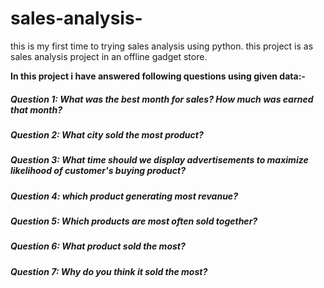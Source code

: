 # sales-analysis-
this is my first time to trying sales analysis using python. this project is as sales analysis project in an offline gadget store.

**In this project i have answered following questions using given data:-**
##### Question 1: What was the best month for sales? How much was earned that month? 
##### Question 2: What city sold the most product?
##### Question 3: What time should we display advertisements to maximize likelihood of customer's buying product?
##### Question 4: which product generating most revanue?
##### Question 5: Which products are most often sold together?
##### Question 6: What product sold the most? 
##### Question 7: Why do you think it sold the most?
